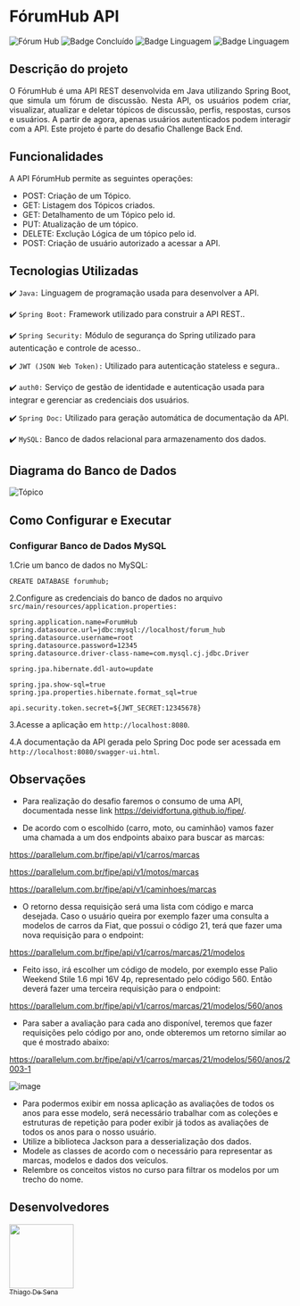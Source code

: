 # FórumHub API
![Fórum Hub](https://github.com/ThiagoDeSena/Forum-Hub/assets/110785400/7030cf6f-0f52-4be0-90cc-391384fdf964)
![Badge Concluído](http://img.shields.io/static/v1?label=STATUS&message=CONCLUÍDO&color=GREEN&style=for-the-badge)
![Badge Linguagem](http://img.shields.io/static/v1?label=LINGUAGEM&message=JAVA&color=yellow&style=for-the-badge)
![Badge Linguagem](http://img.shields.io/static/v1?label=API&message=Fórum_hub&color=blue&style=for-the-badge)

## Descrição do projeto 

<p align="justify">
O FórumHub é uma API REST desenvolvida em Java utilizando Spring Boot, que simula um fórum de discussão. Nesta API, os usuários podem criar, visualizar, 
atualizar e deletar tópicos de discussão, perfis, respostas, cursos e usuários. A partir de agora, apenas usuários autenticados podem interagir com a API. 
Este projeto é parte do desafio Challenge Back End.
</p>

## Funcionalidades

A API FórumHub permite as seguintes operações:

- POST: Criação de um Tópico.
- GET: Listagem dos Tópicos criados.
- GET: Detalhamento de um Tópico pelo id.
- PUT: Atualização de um tópico.
- DELETE: Exclução Lógica de um tópico pelo id.
- POST: Criação de usuário autorizado a acessar a API.

## Tecnologias Utilizadas

:heavy_check_mark: `Java:` Linguagem de programação usada para desenvolver a API. 

:heavy_check_mark: `Spring Boot:` Framework utilizado para construir a API REST..

:heavy_check_mark: `Spring Security:` Módulo de segurança do Spring utilizado para autenticação e controle de acesso..

:heavy_check_mark: `JWT (JSON Web Token):` Utilizado para autenticação stateless e segura..

:heavy_check_mark: `auth0:` Serviço de gestão de identidade e autenticação usada para integrar e gerenciar as credenciais dos usuários.

:heavy_check_mark: `Spring Doc:` Utilizado para geração automática de documentação da API.

:heavy_check_mark: `MySQL:` Banco de dados relacional para armazenamento dos dados.

## Diagrama do Banco de Dados

![Tópico](https://github.com/ThiagoDeSena/Forum-Hub/assets/110785400/70872da6-ea07-4446-80ce-8ef87854bf08)

## Como Configurar e Executar

<h3>Configurar Banco de Dados MySQL</h3>

 1.Crie um banco de dados no MySQL:

  ```CREATE DATABASE forumhub;```

 2.Configure as credenciais do banco de dados no arquivo ```src/main/resources/application.properties:```

 ```
spring.application.name=ForumHub
spring.datasource.url=jdbc:mysql://localhost/forum_hub
spring.datasource.username=root
spring.datasource.password=12345
spring.datasource.driver-class-name=com.mysql.cj.jdbc.Driver

spring.jpa.hibernate.ddl-auto=update

spring.jpa.show-sql=true
spring.jpa.properties.hibernate.format_sql=true

api.security.token.secret=${JWT_SECRET:12345678}
```
  3.Acesse a aplicação em ```http://localhost:8080```.

  4.A documentação da API gerada pelo Spring Doc pode ser acessada em ```http://localhost:8080/swagger-ui.html```.

  

 ## Observações

 - Para realização do desafio faremos o consumo de uma API, documentada nesse link https://deividfortuna.github.io/fipe/.

- De acordo com o escolhido (carro, moto, ou caminhão) vamos fazer uma chamada a um dos endpoints abaixo para buscar as marcas:

https://parallelum.com.br/fipe/api/v1/carros/marcas

https://parallelum.com.br/fipe/api/v1/motos/marcas

https://parallelum.com.br/fipe/api/v1/caminhoes/marcas

- O retorno dessa requisição será uma lista com código e marca desejada. Caso o usuário queira por exemplo fazer uma consulta a modelos de carros da Fiat, que possui o código 21, terá que fazer uma nova requisição para o endpoint:
  
https://parallelum.com.br/fipe/api/v1/carros/marcas/21/modelos

- Feito isso, irá escolher um código de modelo, por exemplo esse Palio Weekend Stile 1.6 mpi 16V 4p, representado pelo código 560. Então deverá fazer uma terceira requisição para o endpoint:

https://parallelum.com.br/fipe/api/v1/carros/marcas/21/modelos/560/anos

- Para saber a avaliação para cada ano disponível, teremos que fazer requisições pelo código por ano, onde obteremos um retorno similar ao que é mostrado abaixo:
  
https://parallelum.com.br/fipe/api/v1/carros/marcas/21/modelos/560/anos/2003-1

![image](https://github.com/ThiagoDeSena/Tabela-Fipe/assets/110785400/882957d0-045a-42cf-a0b8-26c26447c1da)

- Para podermos exibir em nossa aplicação as avaliações de todos os anos para esse modelo, será necessário trabalhar com as coleções e estruturas de repetição para poder exibir já todos as avaliações de todos os anos para o nosso usuário.
- Utilize a biblioteca Jackson para a desserialização dos dados.
- Modele as classes de acordo com o necessário para representar as marcas, modelos e dados dos veículos.
- Relembre os conceitos vistos no curso para filtrar os modelos por um trecho do nome.


## Desenvolvedores

[<img src="https://avatars.githubusercontent.com/u/110785400?v=4" width=115><br><sub>Thiago De Sena</sub>](https://www.linkedin.com/in/thiago-de-sena-ab5b09179/)


